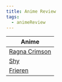 ```yaml
---
title: Anime Review
tags:
  - animeReview
---
```


| Anime                         |
| ----------------------------- |
| [Ragna Crimson](RagnaCrimson) |
| [Shy](Shy)                    |
| [Frieren](Frieren)            |
